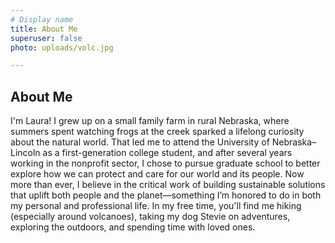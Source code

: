```yaml
---
# Display name
title: About Me
superuser: false
photo: uploads/volc.jpg

---
```



## About Me

I'm Laura! I grew up on a small family farm in rural Nebraska, where summers spent watching frogs at the creek sparked a lifelong curiosity about the natural world. That led me to attend the University of Nebraska–Lincoln as a first-generation college student, and after several years working in the nonprofit sector, I chose to pursue graduate school to better explore how we can protect and care for our world and its people. Now more than ever, I believe in the critical work of building sustainable solutions that uplift both people and the planet—something I’m honored to do in both my personal and professional life. In my free time, you'll find me hiking (especially around volcanoes), taking my dog Stevie on adventures, exploring the outdoors, and spending time with loved ones.
